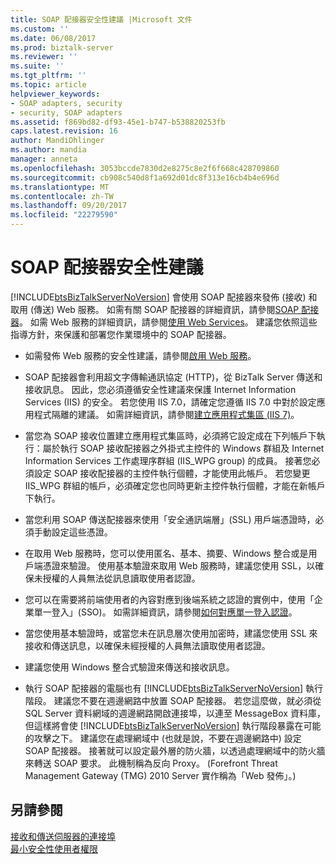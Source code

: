 ```yaml
---
title: SOAP 配接器安全性建議 |Microsoft 文件
ms.custom: ''
ms.date: 06/08/2017
ms.prod: biztalk-server
ms.reviewer: ''
ms.suite: ''
ms.tgt_pltfrm: ''
ms.topic: article
helpviewer_keywords:
- SOAP adapters, security
- security, SOAP adapters
ms.assetid: f869bd82-df93-45e1-b747-b538820253fb
caps.latest.revision: 16
author: MandiOhlinger
ms.author: mandia
manager: anneta
ms.openlocfilehash: 3053bccde7830d2e8275c8e2f6f668c428709860
ms.sourcegitcommit: cb908c540d8f1a692d01dc8f313e16cb4b4e696d
ms.translationtype: MT
ms.contentlocale: zh-TW
ms.lasthandoff: 09/20/2017
ms.locfileid: "22279590"
---
```

# <a name="soap-adapter-security-recommendations"></a>SOAP 配接器安全性建議
[!INCLUDE[btsBizTalkServerNoVersion](../includes/btsbiztalkservernoversion-md.md)] 會使用 SOAP 配接器來發佈 (接收) 和取用 (傳送) Web 服務。 如需有關 SOAP 配接器的詳細資訊，請參閱[SOAP 配接器](../core/soap-adapter.md)。 如需 Web 服務的詳細資訊，請參閱[使用 Web Services](../core/using-web-services.md)。 建議您依照這些指導方針，來保護和部署您作業環境中的 SOAP 配接器。  
  
-   如需發佈 Web 服務的安全性建議，請參閱[啟用 Web 服務](../core/enabling-web-services.md)。  
  
-   SOAP 配接器會利用超文字傳輸通訊協定 (HTTP)，從 BizTalk Server 傳送和接收訊息。 因此，您必須遵循安全性建議來保護 Internet Information Services (IIS) 的安全。 若您使用 IIS 7.0，請確定您遵循 IIS 7.0 中對於設定應用程式隔離的建議。 如需詳細資訊，請參閱[建立應用程式集區 (IIS 7)](http://go.microsoft.com/fwlink/?LinkId=196674)。  
  
-   當您為 SOAP 接收位置建立應用程式集區時，必須將它設定成在下列帳戶下執行：屬於執行 SOAP 接收配接器之外掛式主控件的 Windows 群組及 Internet Information Services 工作處理序群組 (IIS_WPG group) 的成員。 接著您必須設定 SOAP 接收配接器的主控件執行個體，才能使用此帳戶。 若您變更 IIS_WPG 群組的帳戶，必須確定您也同時更新主控件執行個體，才能在新帳戶下執行。  
  
-   當您利用 SOAP 傳送配接器來使用「安全通訊端層」(SSL) 用戶端憑證時，必須手動設定這些憑證。  
  
-   在取用 Web 服務時，您可以使用匿名、基本、摘要、Windows 整合或是用戶端憑證來驗證。 使用基本驗證來取用 Web 服務時，建議您使用 SSL，以確保未授權的人員無法從訊息讀取使用者認證。  
  
-   您可以在需要將前端使用者的內容對應到後端系統之認證的實例中，使用「企業單一登入」(SSO)。 如需詳細資訊，請參閱[如何對應單一登入認證](../core/how-to-map-single-sign-on-credentials.md)。  
  
-   當您使用基本驗證時，或當您未在訊息層次使用加密時，建議您使用 SSL 來接收和傳送訊息，以確保未經授權的人員無法讀取使用者認證。  
  
-   建議您使用 Windows 整合式驗證來傳送和接收訊息。  
  
-   執行 SOAP 配接器的電腦也有 [!INCLUDE[btsBizTalkServerNoVersion](../includes/btsbiztalkservernoversion-md.md)] 執行階段。 建議您不要在週邊網路中放置 SOAP 配接器。 若您這麼做，就必須從 SQL Server 資料網域的週邊網路開啟連接埠，以連至 MessageBox 資料庫，但這樣將會使 [!INCLUDE[btsBizTalkServerNoVersion](../includes/btsbiztalkservernoversion-md.md)] 執行階段暴露在可能的攻擊之下。 建議您在處理網域中 (也就是說，不要在週邊網路中) 設定 SOAP 配接器。 接著就可以設定最外層的防火牆，以透過處理網域中的防火牆來轉送 SOAP 要求。 此機制稱為反向 Proxy。 (Forefront Threat Management Gateway (TMG) 2010 Server 實作稱為「Web 發佈」。)  
  
## <a name="see-also"></a>另請參閱  
 [接收和傳送伺服器的連接埠](../core/ports-for-the-receive-and-send-servers.md)   
 [最小安全性使用者權限](../core/minimum-security-user-rights.md)